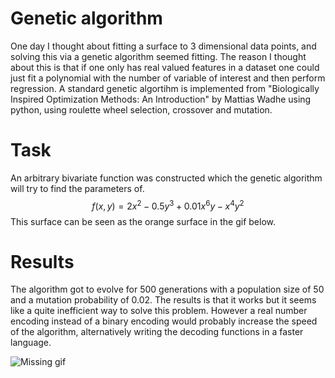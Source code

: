 # Genetic algorithm
One day I thought about fitting a surface to 3 dimensional data points, and solving this via a genetic algorithm seemed fitting. The reason I thought about this is that if one only has real valued features in a dataset one could just fit a polynomial with the number of variable of interest and then perform regression.
A standard genetic algortihm is implemented from "Biologically Inspired Optimization Methods: An Introduction" by Mattias Wadhe
using python, using roulette wheel selection, crossover and mutation.

# Task
An arbitrary bivariate function was constructed which the genetic algorithm will try to find the parameters of.
$$f(x,y) = 2x^2-0.5y^3+0.01x^6y-x^4y^2$$
This surface can be seen as the orange surface in the gif below.

# Results
The algorithm got to evolve for 500 generations with a population size of 50 and a mutation probability of 0.02.
The results is that it works but it seems like a quite inefficient way to solve this problem. 
However a real number encoding instead of a binary encoding would probably increase the speed of the algorithm, 
alternatively writing the decoding functions in a faster language.

![Missing gif](gen_alg.gif)
